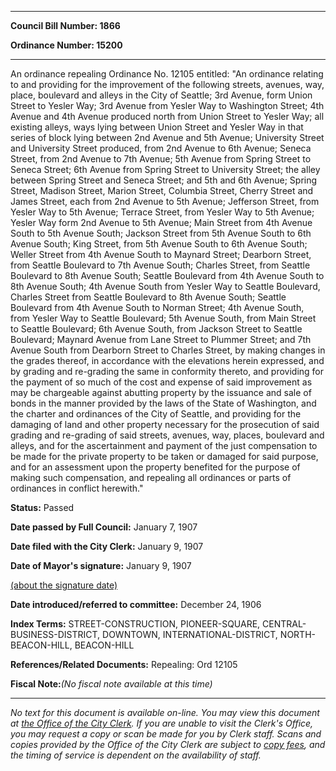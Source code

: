 

********

**Council Bill Number: 1866**
   
**Ordinance Number: 15200**
********

 An ordinance repealing Ordinance No. 12105 entitled: "An ordinance relating to and providing for the improvement of the following streets, avenues, way, place, boulevard and alleys in the City of Seattle; 3rd Avenue, form Union Street to Yesler Way; 3rd Avenue from Yesler Way to Washington Street; 4th Avenue and 4th Avenue produced north from Union Street to Yesler Way; all existing alleys, ways lying between Union Street and Yesler Way in that series of block lying between 2nd Avenue and 5th Avenue; University Street and University Street produced, from 2nd Avenue to 6th Avenue; Seneca Street, from 2nd Avenue to 7th Avenue; 5th Avenue from Spring Street to Seneca Street; 6th Avenue from Spring Street to University Street; the alley between Spring Street and Seneca Street; and 5th and 6th Avenue; Spring Street, Madison Street, Marion Street, Columbia Street, Cherry Street and James Street, each from 2nd Avenue to 5th Avenue; Jefferson Street, from Yesler Way to 5th Avenue; Terrace Street, from Yesler Way to 5th Avenue; Yesler Way form 2nd Avenue to 5th Avenue; Main Street from 4th Avenue South to 5th Avenue South; Jackson Street from 5th Avenue South to 6th Avenue South; King Street, from 5th Avenue South to 6th Avenue South; Weller Street from 4th Avenue South to Maynard Street; Dearborn Street, from Seattle Boulevard to 7th Avenue South; Charles Street, from Seattle Boulevard to 8th Avenue South; Seattle Boulevard from 4th Avenue South to 8th Avenue South; 4th Avenue South from Yesler Way to Seattle Boulevard, Charles Street from Seattle Boulevard to 8th Avenue South; Seattle Boulevard from 4th Avenue South to Norman Street; 4th Avenue South, from Yesler Way to Seattle Boulevard; 5th Avenue South, from Main Street to Seattle Boulevard; 6th Avenue South, from Jackson Street to Seattle Boulevard; Maynard Avenue from Lane Street to Plummer Street; and 7th Avenue South from Dearborn Street to Charles Street, by making changes in the grades thereof, in accordance with the elevations herein expressed, and by grading and re-grading the same in conformity thereto, and providing for the payment of so much of the cost and expense of said improvement as may be chargeable against abutting property by the issuance and sale of bonds in the manner provided by the laws of the State of Washington, and the charter and ordinances of the City of Seattle, and providing for the damaging of land and other property necessary for the prosecution of said grading and re-grading of said streets, avenues, way, places, boulevard and alleys, and for the ascertainment and payment of the just compensation to be made for the private property to be taken or damaged for said purpose, and for an assessment upon the property benefited for the purpose of making such compensation, and repealing all ordinances or parts of ordinances in conflict herewith."

**Status:** Passed
   
**Date passed by Full Council:** January 7, 1907
   
**Date filed with the City Clerk:** January 9, 1907
   
**Date of Mayor's signature:** January 9, 1907
   
[(about the signature date)](/~public/approvaldate.htm)
   
   
   
**Date introduced/referred to committee:** December 24, 1906
   
   
**Index Terms:** STREET-CONSTRUCTION, PIONEER-SQUARE, CENTRAL-BUSINESS-DISTRICT, DOWNTOWN, INTERNATIONAL-DISTRICT, NORTH-BEACON-HILL, BEACON-HILL

**References/Related Documents:** Repealing: Ord 12105

**Fiscal Note:**_(No fiscal note available at this time)_
********

_No text for this document is available on-line. You may view this document at [the Office of the City Clerk](http://www.seattle.gov/leg/clerk/contactUs.htm). If you are unable to visit the Clerk's Office, you may request a copy or scan be made for you by Clerk staff. Scans and copies provided by the Office of the City Clerk are subject to [copy fees](http://clerk.seattle.gov/~public/clerkfees.htm), and the timing of service is dependent on the availability of staff._

